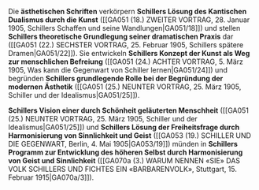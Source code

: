 
Die **ästhetischen Schriften** verkörpern **Schillers Lösung des Kantischen Dualismus durch die Kunst** ([[GA051 (18.) ZWEITER VORTRAG, 28. Januar 1905, Schillers Schaffen und seine Wandlungen|GA051/18]]) und stellen **Schillers theoretische Grundlegung seiner dramatischen Praxis** dar ([[GA051 (22.) SECHSTER VORTRAG, 25. Februar 1905, Schillers spätere Dramen|GA051/22]]). Sie entwickeln **Schillers Konzept der Kunst als Weg zur menschlichen Befreiung** ([[GA051 (24.) ACHTER VORTRAG, 5. März 1905, Was kann die Gegenwart von Schiller lernen|GA051/24]]) und begründen **Schillers grundlegende Rolle bei der Begründung der modernen Ästhetik** ([[GA051 (25.) NEUNTER VORTRAG, 25. März 1905, Schiller und der Idealismus|GA051/25]]).

**Schillers Vision einer durch Schönheit geläuterten Menschheit** ([[GA051 (25.) NEUNTER VORTRAG, 25. März 1905, Schiller und der Idealismus|GA051/25]]) und **Schillers Lösung der Freiheitsfrage durch Harmonisierung von Sinnlichkeit und Geist** ([[GA053 (19.) SCHILLER UND DIE GEGENWART, Berlin, 4. Mai 1905|GA053/19]]) münden in **Schillers Programm zur Entwicklung des höheren Selbst durch Harmonisierung von Geist und Sinnlichkeit** ([[GA070a (3.) WARUM NENNEN «SIE» DAS VOLK SCHILLERS UND FICHTES EIN «BARBARENVOLK», Stuttgart, 15. Februar 1915|GA070a/3]]).
